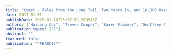 ```yaml
---
title: "Comet - Tales from the Long Tail. Two Years In, and 10,000 Users Later"
date: 2017-01-01
publishDate: 2020-01-10T23:07:52.293516Z
authors: ["Haisong Cai", "Trevor Cooper", "Karen Flammer", "Geoffrey C. Fox", "Christopher Irving", "Gregor von Laszewski", "Amit Majumdar", "Dmitry Mishin", "Mike Norman", "Philip Papadopoulos", " others"]
publication_types: ["1"]
abstract: ""
featured: false
publication: "*PEARC17*"
---
```


